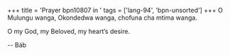 +++
title = 'Prayer bpn10807 in '
tags = ['lang-94', 'bpn-unsorted']
+++
O Mulungu wanga, Okondedwa wanga, chofuna cha mtima wanga. 

O my God, my Beloved, my heart’s desire.

-- Báb
